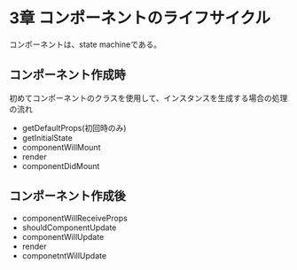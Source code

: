 # 3章 コンポーネントのライフサイクル

コンポーネントは、state machineである。  

## コンポーネント作成時

初めてコンポーネントのクラスを使用して、インスタンスを生成する場合の処理の流れ  

* getDefaultProps(初回時のみ)
* getInitialState
* componentWillMount
* render
* componentDidMount

## コンポーネント作成後

* componentWillReceiveProps
* shouldComponentUpdate
* componentWillUpdate
* render
* componetntWillUpdate


